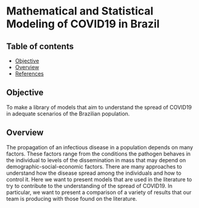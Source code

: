 # Mathematical and Statistical Modeling of COVID19 in Brazil


## Table of contents
* [Objective](#Objective)
* [Overview](#Overview)
* [References](#references)

## Objective

To make a library of models that aim to understand the spread of COVID19 in adequate scenarios of the Brazilian population.

## Overview

  The propagation of an infectious disease in a population depends on many factors. These factors range from the conditions the pathogen behaves in  the individual to levels of the dissemination in mass that may depend on demographic-social-economic factors. There are many approaches to understand how the disease spread among the individuals and how  to control it. Here we want to present models that are used in the literature to try to contribute to the understanding of the spread of COVID19. In particular, we want to present a comparison of a variety of results that our team is producing with those found on the literature. 
